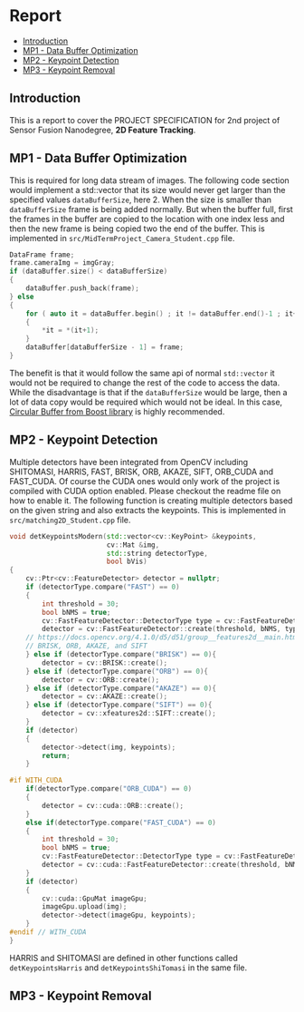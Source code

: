 # Report

- [Introduction](#Introduction)
- [MP1 - Data Buffer Optimization](#MP1)
- [MP2 - Keypoint Detection](#MP2)
- [MP3 - Keypoint Removal](#MP3)

<a name="Introduction" />

## Introduction
This is a report to cover the PROJECT SPECIFICATION for 2nd project of Sensor Fusion Nanodegree, **2D Feature Tracking**.


<a name="MP1" />

## MP1 - Data Buffer Optimization
This is required for long data stream of images. The following code section would implement a std::vector that 
its size would never get larger than the specified values `dataBufferSize`, here 2. When the size is smaller than `dataBufferSize` frame is being added normally. But when the buffer full, first the frames in the buffer are copied 
to the location with one index less and then the new frame is being copied two the end of the buffer.
This is implemented in `src/MidTermProject_Camera_Student.cpp` file.
```c++
DataFrame frame;
frame.cameraImg = imgGray;
if (dataBuffer.size() < dataBufferSize)
{
    dataBuffer.push_back(frame);
} else
{
    for ( auto it = dataBuffer.begin() ; it != dataBuffer.end()-1 ; it++ )
    {
        *it = *(it+1);
    }
    dataBuffer[dataBufferSize - 1] = frame;
}
``` 
The benefit is that it would follow the same api of normal `std::vector` it would not be
required to change the rest of the code to access the data. While the disadvantage is that
if the `dataBufferSize` would be large, then a lot of data copy would be required which would 
not be ideal. In this case, 
[Circular Buffer from Boost library](https://www.boost.org/doc/libs/1_61_0/doc/html/circular_buffer.html) 
is highly recommended.

<a name="MP2" />

## MP2 - Keypoint Detection
Multiple detectors have been integrated from OpenCV including 
SHITOMASI, HARRIS, FAST, BRISK, ORB, AKAZE, SIFT, ORB_CUDA and FAST_CUDA. 
Of course the CUDA ones would only work of the project is compiled with CUDA option
enabled. Please checkout the readme file on how to enable it. The following function 
is creating multiple detectors based on the given string and also extracts the keypoints.
This is implemented in `src/matching2D_Student.cpp` file.
```c++
void detKeypointsModern(std::vector<cv::KeyPoint> &keypoints,
                        cv::Mat &img,
                        std::string detectorType,
                        bool bVis)
{
    cv::Ptr<cv::FeatureDetector> detector = nullptr;
    if (detectorType.compare("FAST") == 0)
    {
        int threshold = 30;                                                              // difference between intensity of the central pixel and pixels of a circle around this pixel
        bool bNMS = true;                                                                // perform non-maxima suppression on keypoints
        cv::FastFeatureDetector::DetectorType type = cv::FastFeatureDetector::TYPE_9_16; // TYPE_9_16, TYPE_7_12, TYPE_5_8
        detector = cv::FastFeatureDetector::create(threshold, bNMS, type);
    // https://docs.opencv.org/4.1.0/d5/d51/group__features2d__main.html
    // BRISK, ORB, AKAZE, and SIFT
    } else if (detectorType.compare("BRISK") == 0){
        detector = cv::BRISK::create();
    } else if (detectorType.compare("ORB") == 0){
        detector = cv::ORB::create();
    } else if (detectorType.compare("AKAZE") == 0){
        detector = cv::AKAZE::create();
    } else if (detectorType.compare("SIFT") == 0){
        detector = cv::xfeatures2d::SIFT::create();
    } 
    if (detector) 
    {
        detector->detect(img, keypoints);
        return;
    }

#if WITH_CUDA
    if(detectorType.compare("ORB_CUDA") == 0)
    {
        detector = cv::cuda::ORB::create();
    } 
    else if(detectorType.compare("FAST_CUDA") == 0)
    {
        int threshold = 30;                                                              // difference between intensity of the central pixel and pixels of a circle around this pixel
        bool bNMS = true;                                                                // perform non-maxima suppression on keypoints
        cv::FastFeatureDetector::DetectorType type = cv::FastFeatureDetector::TYPE_9_16; // TYPE_9_16, TYPE_7_12, TYPE_5_8
        detector = cv::cuda::FastFeatureDetector::create(threshold, bNMS, type);
    }
    if (detector) 
    {
        cv::cuda::GpuMat imageGpu;
        imageGpu.upload(img);
        detector->detect(imageGpu, keypoints);
    }
#endif // WITH_CUDA
}
```
HARRIS and SHITOMASI are defined in other functions called `detKeypointsHarris` and `detKeypointsShiTomasi` in the same file.

<a name="MP3" />

## MP3 - Keypoint Removal
